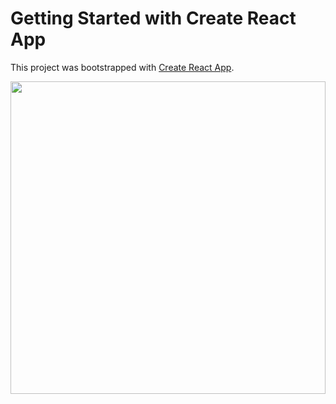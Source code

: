 # Getting Started with Create React App

This project was bootstrapped with [Create React App](https://github.com/facebook/create-react-app).


<img src='https://media.giphy.com/media/uxGtFa0wUjUN2bom23/giphy.gif' width='100%' height='500'>


